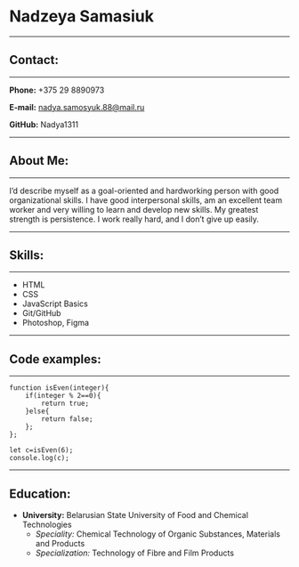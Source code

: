# Nadzeya Samasiuk
---
## Contact:
---
**Phone:** +375 29 8890973

**E-mail:** nadya.samosyuk.88@mail.ru

**GitHub:** Nadya1311

---
## About Me:
---
I’d describe myself as a goal-oriented and hardworking person with good organizational skills.
I have good interpersonal skills, am an excellent team worker and very willing to learn and develop new skills.
My greatest strength is persistence. I work really hard, and I don’t give up easily.

---
## Skills:
---
* HTML
* CSS
* JavaScript Basics
* Git/GitHub
* Photoshop, Figma
---
## Code examples:
---
``` 
function isEven(integer){
    if(integer % 2==0){
        return true;
    }else{
        return false;
    };
};

let c=isEven(6);
console.log(c);
 ```
 ---
 ## Education:
 * __University:__ Belarusian State University of Food and Chemical Technologies    
    - _Speciality:_ Chemical Technology of Organic Substances, Materials and Products
    - _Specialization:_ Technology of Fibre and Film Products


